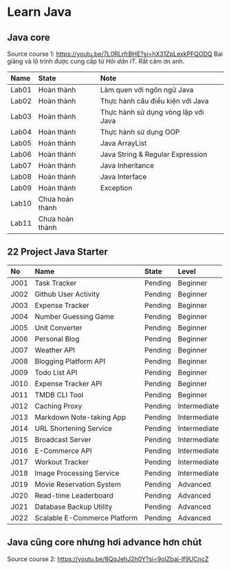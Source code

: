 # Learn Java

## Java core
Source course 1: https://youtu.be/7L0RLrfrBHE?si=hX31ZpLexkPFQODQ
Baì giảng và lộ trình được cung cấp từ *Hỏi dân IT*. Rất cảm ơn anh.

| Name | State | Note |
| :--- | :--- | :--- |
| Lab01 | Hoàn thành      | Làm quen với ngôn ngữ Java          |
| Lab02 | Hoàn thành      | Thực hành câu điều kiện với Java    |
| Lab03 | Hoàn thành      | Thực hành sử dụng vòng lặp với Java |
| Lab04 | Hoàn thành      | Thực hành sử dụng OOP               |
| Lab05 | Hoàn thành      | Java ArrayList                      |
| Lab06 | Hoàn thành      | Java String & Regular Expression    |
| Lab07 | Hoàn thành      | Java Inheritance                    |
| Lab08 | Hoàn thành      | Java Interface                      |
| Lab09 | Hoàn thành      | Exception                           |
| Lab10 | Chưa hoàn thành |   |
| Lab11 | Chưa hoàn thành |   |

## 22 Project Java Starter
| No | Name | State | Level |
| :--- | :--- | :--- | :--- |
| J001 | Task Tracker                 | Pending | Beginner |
| J002 | Github User Activity         | Pending | Beginner |
| J003 | Expense Tracker              | Pending | Beginner |
| J004 | Number Guessing Game         | Pending | Beginner |
| J005 | Unit Converter               | Pending | Beginner |
| J006 | Personal Blog                | Pending | Beginner |
| J007 | Weather API                  | Pending | Beginner |
| J008 | Blogging Platform API        | Pending | Beginner |
| J009 | Todo List API                | Pending | Beginner |
| J010 | Expense Tracker API          | Pending | Beginner |
| J011 | TMDB CLI Tool                | Pending | Beginner |
| J012 | Caching Proxy                | Pending | Intermediate |
| J013 | Markdown Note-taking App     | Pending | Intermediate |
| J014 | URL Shortening Service       | Pending | Intermediate |
| J015 | Broadcast Server             | Pending | Intermediate |
| J016 | E-Commerce API               | Pending | Intermediate |
| J017 | Workout Tracker              | Pending | Intermediate |
| J018 | Image Processing Service     | Pending | Intermediate |
| J019 | Movie Reservation System     | Pending | Advanced |
| J020 | Read-time Leaderboard        | Pending | Advanced |
| J021 | Database Backup Utility      | Pending | Advanced |
| J022 | Scalable E-Commerce Platform | Pending | Advanced |

## Java cũng core nhưng hơi advance hơn chút
Source course 2: https://youtu.be/8QqJehJ2h0Y?si=9oIZbaj-If9UCncZ

